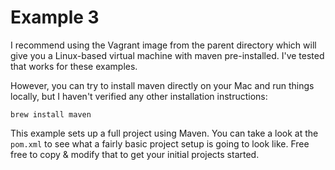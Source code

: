 # Example 3

I recommend using the Vagrant image from the parent directory which
will give you a Linux-based virtual machine with maven
pre-installed. I've tested that works for these examples.

However, you can try to install maven directly on your Mac and run
things locally, but I haven't verified any other installation
instructions:

```
brew install maven
```

This example sets up a full project using Maven. You can take a look
at the `pom.xml` to see what a fairly basic project setup is going to
look like. Free free to copy & modify that to get your initial
projects started.
